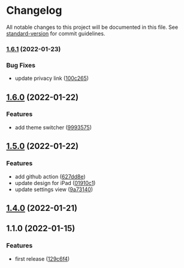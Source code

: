 # Changelog

All notable changes to this project will be documented in this file. See [standard-version](https://github.com/conventional-changelog/standard-version) for commit guidelines.

### [1.6.1](https://github.com/dominickolbe/BetterPassword/compare/v1.6.0...v1.6.1) (2022-01-23)


### Bug Fixes

* update privacy link ([100c265](https://github.com/dominickolbe/BetterPassword/commit/100c265af286d7fd6b0365f0d3f12406716c5f88))

## [1.6.0](https://github.com/dominickolbe/BetterPassword/compare/v1.5.0...v1.6.0) (2022-01-22)


### Features

* add theme switcher ([9993575](https://github.com/dominickolbe/BetterPassword/commit/9993575d099cbfd888738660589a278184b5a8fa))

## [1.5.0](https://github.com/dominickolbe/BetterPassword/compare/v1.4.0...v1.5.0) (2022-01-22)


### Features

* add github action ([627dd8e](https://github.com/dominickolbe/BetterPassword/commit/627dd8e9cc2916d38182f6739c3565cf62ca4eb3))
* update design for iPad ([01910c1](https://github.com/dominickolbe/BetterPassword/commit/01910c1d4a286fc40e8519cd9daa4e1b2ca8505c))
* update settings view ([9a73140](https://github.com/dominickolbe/BetterPassword/commit/9a73140540dcb57806a775b14b158001c8199568))

## [1.4.0](https://github.com/dominickolbe/BetterPassword/compare/v1.1.0...v1.4.0) (2022-01-21)

## 1.1.0 (2022-01-15)


### Features

* first release ([129c6f4](https://github.com/dominickolbe/BetterPassword/commit/129c6f441eb49b41e6b1f10a877effdcf5a06295))
